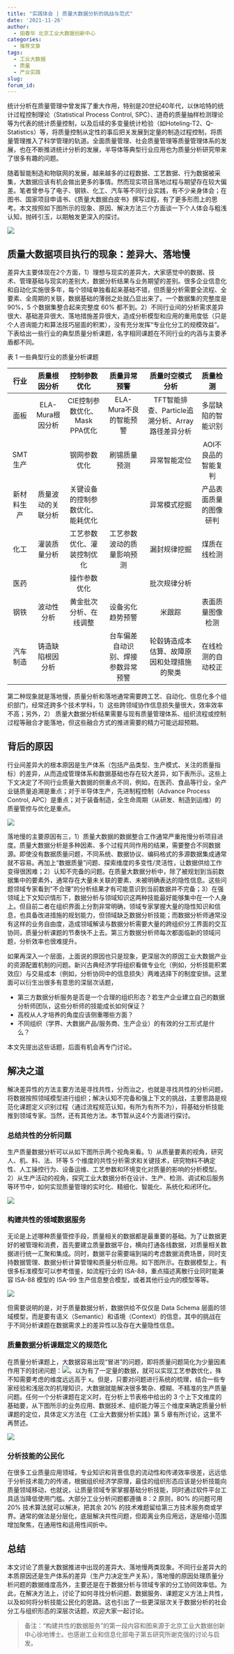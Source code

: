 ```yaml
---
title: "实践体会 | 质量大数据分析的挑战与范式"
date: '2021-11-26'
author:
  - 田春华 北京工业大数据创新中心
categories:
  - 推荐文章
tags:
  - 工业大数据
  - 质量
  - 产业实践
slug:
forum_id: 
---
```


统计分析在质量管理中曾发挥了重大作用，特别是20世纪40年代，以休哈特的统计过程控制理论（Statistical Process Control, SPC）、道奇的质量抽样检测理论等为代表的统计质量控制，以及后续的多变量统计检验（如Hoteling-T2、Q-Statistics）等，将质量控制从定性的事后把关发展到定量的制造过程控制，将质量管理推入了科学管理的轨道。全面质量管理、社会质量管理等质量管理体系的发展，也在不断推进统计分析的发展，半导体等典型行业应用也为质量分析研究带来了很多有趣的问题。

随着智能制造和物联网的发展，越来越多的过程数据、工艺数据、行为数据被采集，大数据应该有机会做出更多的事情。然而现实项目落地过程与期望存在较大偏差。笔者曾参与了电子、钢铁、化工、汽车等不同行业实践，有不少亲身体会；在图书、国家项目申请书、《质量大数据白皮书》撰写过程，有了更多形而上的思考。本文按照如下图所示的现象、原因、解决方法三个方面谈一下个人体会与粗浅认知，抛砖引玉，以期触发更深入的探讨。

![](https://raw.githubusercontent.com/cosname/uploads/master/2021/12/quality-big-data/image1.png)

## 质量大数据项目执行的现象：差异大、落地慢
差异大主要体现在2个方面，1）理想与现实的差异大，大家感觉中的数据、技术、管理基础与现实的差别大，数据分析结果与业务期望的差别。很多企业信息化和自动化实施很多年，每个领域单独看起来基础不错，但质量分析需要全流程、全要素、全周期的关联，数据基础的薄弱之处就凸显出来了。一个数据集的完整度是 90%，5 个数据集整合起来完整度 60% 都不到。2）不同行业间的分析需求差异很大、基础差异很大、落地措施差异很大，造成分析模型和应用的重用度低（只是个人咨询能力和算法技巧层面的积累），没有充分发挥“专业化分工的规模效益”。下表给出一些行业的典型质量分析课题，名字相同课题在不同行业的内涵与主要矛盾都不同。

表 1  一些典型行业的质量分析课题

| 行业 | 质量根因分析 | 控制参数优化 | 质量异常预警 | 质量时空模式分析 | 质量检测 |
| :-: | :-: | :-: | :-: | :-: | :-: |
| 面板	| ELA-Mura根因分析 | CIE控制参数优化、Mask PPA优化 | ELA-Mura不良的智能预警 | TFT智能排查、Particle追溯分析、Array路径差异分析	| 多层缺陷的智能识别 |
| SMT生产	| |	钢网参数优化 |	刷锡质量预测 | 异常智能定位 | AOI不良品的智能复判 |
| 新材料生产 | 质量波动的关联分析 | 关键设备的控制参数优化、能耗优化 |  | 异常模式挖掘 | 产品表面质量的图像研判 |
| 化工 | 灌装质量分析 | 工艺参数优化、灌装控制优化 | 工艺参数波动的质量影响预测 | 漏封规律挖掘 | 煤质在线检测 |
| 医药 |  | 操作参数优化 |  | 批次规律分析 |  | 	
| 钢铁 | 波动性分析 | 黄金批次分析、在线调整 | 设备劣化趋势预警 | 米跟踪 | 表面质量图像检测 |
| 汽车制造 | 铸造缺陷根因分析 |  | 台车偏差自动识别、焊接参数异常预警 | 轮毂铸造成本估算、故障原因和处理措施的聚类 | 在线检测的自动校正 |

第二种现象就是落地慢，质量分析和落地通常需要跨工艺、自动化、信息化多个组织部门，经常还跨多个技术学科，1）这些跨领域协作信息损失量很大，效率效率不高；另外，2） 质量大数据分析结果需要与现有质量管理体系、组织流程或控制过程等融合才能落地，但这些融合方式的推进需要的精力可能远超预期。

## 背后的原因

行业间差异大的根本原因是生产体系（包括产品类型、生产模式、关注的质量指标）的差异，从而造成管理体系和数据基础也存在较大差异，如下表所示。这些上下文决定了不同行业质量大数据的侧重点不同，例如，在医药、食品等行业，全产业链质量追溯是重点；对于半导体生产，先进制程控制（Advance Process Control, APC）是重点；对于装备制造，全生命周期（从研发、制造到运维）的质量管控与优化是重点。

![](https://raw.githubusercontent.com/cosname/uploads/master/2021/12/quality-big-data/image2.png)

落地慢的主要原因有三，1）质量大数据的数据整合工作通常严重拖慢分析项目进度。质量大数据分析是多种因素、多个过程共同作用的结果，需要整合不同数据源。即使没有数据质量问题，不同系统、数据协议、编码格式的多源数据集成通常就不容易。再加上“数据质量”问题、探索维度的多变性/灵活性，让数据供给工作变得很困难；2）认知不完备的问题。在质量大数据分析中，除了被规划到当前数据集中的要素外，通常存在大量未关联的要素、未被明确表达的隐性信息。这些问题领域专家看到“不合理”的分析结果才有可能意识到当前数据并不完备；3）在强领域上下文知识情形下，数据分析与领域知识这两种技能最好能够集中在一个人身上。但目前二者在组织界面上分割非常明确，领域专家掌握大量的隐性知识和信息，也具备改进措施的规划能力，但领域缺乏数据分析技能；而数据分析师通常没有这样的业务自由度，造成领域解读与数据分析需要大量的跨组织分工界面的交互协同，质量分析课题的节奏快不上去。第三方数据分析师每次都面临新的领域问题，分析效率也很难提升。

如果再深入一个层面，上面说的原因也只是现象，更深层次的原因工业大数据产业的资源配置机制的问题。新兴古典经济学将组织看做专业化（例如，分析技能积累效应）与交易成本（例如，分析协同中的信息损失）两难选择下的制度安排。这里面可以衍生出很多有意思的深层次话题，

- 第三方数据分析服务是否是一个合理的组织形态？若生产企业建立自己的数据分析师团队，这些分析师的技能成长如何保证？
- 高校从人才培养的角度应该侧重哪些方面？
- 不同组织（学界、大数据产品/服务商、生产企业）的有效的分工形式是什么？

本文先提出这些话题，后面有机会再专门讨论。

## 解决之道

解决差异性的方法主要方法是寻找共性，分而治之，也就是寻找共性的分析问题，将数据按照领域模型进行组织；解决认知不完备和强上下文的挑战，主要思路是规范化课题定义识别过程（通过流程规范认知，有所为有所不为），将基础分析技能推到领域专家。当然，还有其他方法。本节暂从这4个方面进行探讨。

### 总结共性的分析问题

生产质量数据分析可以从如下图所示两个视角来看。1）从质量要素的视角，研究人、机、料、法、环等 5 个维度的共性分析需求和关键技术，研究物料不确定性、人工操控行为、设备运维、工艺参数和环境变化对质量的影响的分析模型。2）从生产活动的视角，探究工业大数据分析在设计、生产、检测、调试和后服务等环节中，如何实现质量管理的实时化、精细化、智能化、系统化和闭环化。

![](https://raw.githubusercontent.com/cosname/uploads/master/2021/12/quality-big-data/image3.png)

### 构建共性的领域数据服务

无论是上述哪种质量管控手段，质量相关的数据都是最重要的基础。为了让数据更好的被管理和消费，首先要建立质量数据平台，横向打通各线数据，对质量相关数据进行统一汇聚和集成。同时，数据平台需要端到端的考虑数据消费场景，同时支持数据管理、数据分析计算管理和质量分析应用。如下图所示。在数据模型上，有很多标准模型可以参考借鉴，如流程行业的 ISA-88，重点描述离散行业同时能兼容 ISA-88 模型的 ISA-99 生产信息整合模型，或者其他行业内的模型等等。

![](https://raw.githubusercontent.com/cosname/uploads/master/2021/12/quality-big-data/image4.png)

但需要说明的是，对于质量数据分析，数据供给不仅仅是 Data Schema 层面的领域模型，而是要有语义（Semantic）和语境（Context）的信息，其中的挑战在于不同分析课题在数据需求上的差异性以及存在大量隐性信息。

### 质量数据分析课题定义的规范化

在质量分析课题上，大数据容易出现“冒进”的问题，即将质量问题简化为少量因素作用下的封闭问题：![](https://latex.codecogs.com/png.image?\dpi{110}&space;y=f(x))。以为有了一定量的数据，就可以实现工艺参数优化，殊不知需要考虑的维度远远高于 x。但是，只要对问题进行系统的梳理，结合一些专家经验和浅层次的机理知识，大数据就能解决很多繁杂、模糊、不精准的生产质量问题。任何一个分析课题在定义时，在分析上节表格中给出的 3 个上下文维度的基础要，从下图所示的业务应用、数据技术、组织能力等三个维度来确定质量分析课题的定位，具体定义方法在《工业大数据分析实践》第 5 章有所讨论，这里不再赘述。

![](https://raw.githubusercontent.com/cosname/uploads/master/2021/12/quality-big-data/image5.png)

### 分析技能的公民化

在很多工业质量应用领域，专业知识和背景信息的流动性和传递效率很差，远远低于分析技术能力的传递，根据组织经济学原理，最佳的组织形态应该是分析技能向质量领域移动，也就说，让质量领域专家掌握基础分析技能，同时通过软件平台工具适当降低使用门槛。大部分工业分析问题都遵循 8：2 原则，80% 的问题可用 20% 技术算法就可以解决，把其余 20% 的技术难题留给第三方技术服务商或学界。通常的做法是分层化，底层解决共性问题，但距离业务应用远，逐层缩小范围增加聚焦，在通用性和适用性间折中。

## 总结

本文讨论了质量大数据推进中出现的差异大、落地慢两类现象。不同行业差异大的本质原因还是生产体系的差异（生产力决定生产关系），落地慢的原因处理质量分析问题的数据维度高外，主要还是在于数据分析与领域专家的分工协同效率低。为此，在解决方法上，讨论了如何寻找分析问题、数据服务、课题定义方法上共性，以及如何将分析技能公民化的思路。这也引出了一些更深层次关于数据分析的社会分工与组织形态的深层次话题，欢迎大家一起讨论。

> 备注：“构建共性的数据服务”的第一段内容和图来源于北京工业大数据创新中心徐地博士。也感谢工业和信息化部电子第五研究所谢克强的讨论与启发。

